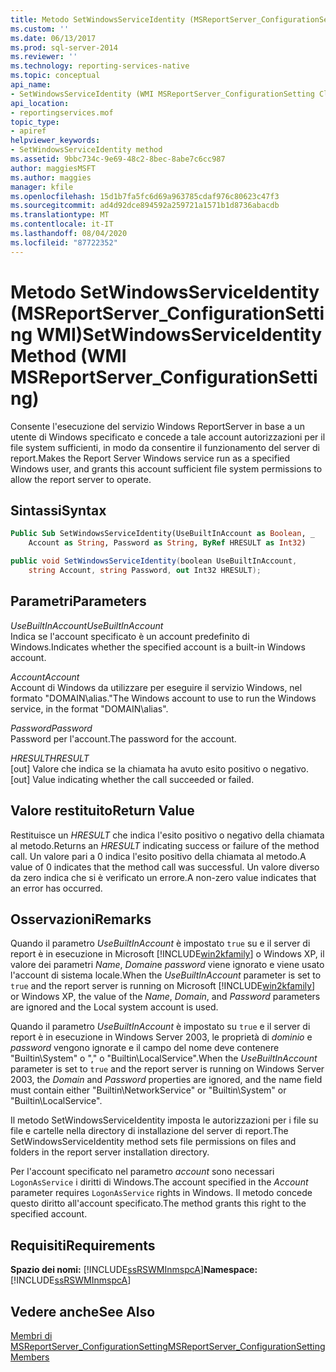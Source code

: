 ```yaml
---
title: Metodo SetWindowsServiceIdentity (MSReportServer_ConfigurationSetting WMI) | Microsoft Docs
ms.custom: ''
ms.date: 06/13/2017
ms.prod: sql-server-2014
ms.reviewer: ''
ms.technology: reporting-services-native
ms.topic: conceptual
api_name:
- SetWindowsServiceIdentity (WMI MSReportServer_ConfigurationSetting Class)
api_location:
- reportingservices.mof
topic_type:
- apiref
helpviewer_keywords:
- SetWindowsServiceIdentity method
ms.assetid: 9bbc734c-9e69-48c2-8bec-8abe7c6cc987
author: maggiesMSFT
ms.author: maggies
manager: kfile
ms.openlocfilehash: 15d1b7fa5fc6d69a963785cdaf976c80623c47f3
ms.sourcegitcommit: ad4d92dce894592a259721a1571b1d8736abacdb
ms.translationtype: MT
ms.contentlocale: it-IT
ms.lasthandoff: 08/04/2020
ms.locfileid: "87722352"
---
```

# <a name="setwindowsserviceidentity-method-wmi-msreportserver_configurationsetting"></a><span data-ttu-id="609fb-102">Metodo SetWindowsServiceIdentity (MSReportServer_ConfigurationSetting WMI)</span><span class="sxs-lookup"><span data-stu-id="609fb-102">SetWindowsServiceIdentity Method (WMI MSReportServer_ConfigurationSetting)</span></span>
  <span data-ttu-id="609fb-103">Consente l'esecuzione del servizio Windows ReportServer in base a un utente di Windows specificato e concede a tale account autorizzazioni per il file system sufficienti, in modo da consentire il funzionamento del server di report.</span><span class="sxs-lookup"><span data-stu-id="609fb-103">Makes the Report Server Windows service run as a specified Windows user, and grants this account sufficient file system permissions to allow the report server to operate.</span></span>  
  
## <a name="syntax"></a><span data-ttu-id="609fb-104">Sintassi</span><span class="sxs-lookup"><span data-stu-id="609fb-104">Syntax</span></span>  
  
```vb  
Public Sub SetWindowsServiceIdentity(UseBuiltInAccount as Boolean, _  
    Account as String, Password as String, ByRef HRESULT as Int32)  
```  
  
```csharp  
public void SetWindowsServiceIdentity(boolean UseBuiltInAccount,   
    string Account, string Password, out Int32 HRESULT);  
```  
  
## <a name="parameters"></a><span data-ttu-id="609fb-105">Parametri</span><span class="sxs-lookup"><span data-stu-id="609fb-105">Parameters</span></span>  
 <span data-ttu-id="609fb-106">*UseBuiltInAccount*</span><span class="sxs-lookup"><span data-stu-id="609fb-106">*UseBuiltInAccount*</span></span>  
 <span data-ttu-id="609fb-107">Indica se l'account specificato è un account predefinito di Windows.</span><span class="sxs-lookup"><span data-stu-id="609fb-107">Indicates whether the specified account is a built-in Windows account.</span></span>  
  
 <span data-ttu-id="609fb-108">*Account*</span><span class="sxs-lookup"><span data-stu-id="609fb-108">*Account*</span></span>  
 <span data-ttu-id="609fb-109">Account di Windows da utilizzare per eseguire il servizio Windows, nel formato "DOMAIN\alias."</span><span class="sxs-lookup"><span data-stu-id="609fb-109">The Windows account to use to run the Windows service, in the format "DOMAIN\alias".</span></span>  
  
 <span data-ttu-id="609fb-110">*Password*</span><span class="sxs-lookup"><span data-stu-id="609fb-110">*Password*</span></span>  
 <span data-ttu-id="609fb-111">Password per l'account.</span><span class="sxs-lookup"><span data-stu-id="609fb-111">The password for the account.</span></span>  
  
 <span data-ttu-id="609fb-112">*HRESULT*</span><span class="sxs-lookup"><span data-stu-id="609fb-112">*HRESULT*</span></span>  
 <span data-ttu-id="609fb-113">[out] Valore che indica se la chiamata ha avuto esito positivo o negativo.</span><span class="sxs-lookup"><span data-stu-id="609fb-113">[out] Value indicating whether the call succeeded or failed.</span></span>  
  
## <a name="return-value"></a><span data-ttu-id="609fb-114">Valore restituito</span><span class="sxs-lookup"><span data-stu-id="609fb-114">Return Value</span></span>  
 <span data-ttu-id="609fb-115">Restituisce un *HRESULT* che indica l'esito positivo o negativo della chiamata al metodo.</span><span class="sxs-lookup"><span data-stu-id="609fb-115">Returns an *HRESULT* indicating success or failure of the method call.</span></span> <span data-ttu-id="609fb-116">Un valore pari a 0 indica l'esito positivo della chiamata al metodo.</span><span class="sxs-lookup"><span data-stu-id="609fb-116">A value of 0 indicates that the method call was successful.</span></span> <span data-ttu-id="609fb-117">Un valore diverso da zero indica che si è verificato un errore.</span><span class="sxs-lookup"><span data-stu-id="609fb-117">A non-zero value indicates that an error has occurred.</span></span>  
  
## <a name="remarks"></a><span data-ttu-id="609fb-118">Osservazioni</span><span class="sxs-lookup"><span data-stu-id="609fb-118">Remarks</span></span>  
 <span data-ttu-id="609fb-119">Quando il parametro *UseBuiltInAccount* è impostato `true` su e il server di report è in esecuzione in Microsoft [!INCLUDE[win2kfamily](../../includes/win2kfamily-md.md)] o Windows XP, il valore dei parametri *Name*, *Domain*e *password* viene ignorato e viene usato l'account di sistema locale.</span><span class="sxs-lookup"><span data-stu-id="609fb-119">When the *UseBuiltInAccount* parameter is set to `true` and the report server is running on Microsoft [!INCLUDE[win2kfamily](../../includes/win2kfamily-md.md)] or Windows XP, the value of the *Name*, *Domain*, and *Password* parameters are ignored and the Local system account is used.</span></span>  
  
 <span data-ttu-id="609fb-120">Quando il parametro *UseBuiltInAccount* è impostato su `true` e il server di report è in esecuzione in Windows Server 2003, le proprietà di *dominio* e *password* vengono ignorate e il campo del nome deve contenere "Builtin\System" o "," o "Builtin\LocalService".</span><span class="sxs-lookup"><span data-stu-id="609fb-120">When the *UseBuiltInAccount* parameter is set to `true` and the report server is running on Windows Server 2003, the *Domain* and *Password* properties are ignored, and the name field must contain either "Builtin\NetworkService" or "Builtin\System" or "Builtin\LocalService".</span></span>  
  
 <span data-ttu-id="609fb-121">Il metodo SetWindowsServiceIdentity imposta le autorizzazioni per i file su file e cartelle nella directory di installazione del server di report.</span><span class="sxs-lookup"><span data-stu-id="609fb-121">The SetWindowsServiceIdentity method sets file permissions on files and folders in the report server installation directory.</span></span>  
  
 <span data-ttu-id="609fb-122">Per l'account specificato nel parametro *account* sono necessari `LogonAsService` i diritti di Windows.</span><span class="sxs-lookup"><span data-stu-id="609fb-122">The account specified in the *Account* parameter requires `LogonAsService` rights in Windows.</span></span> <span data-ttu-id="609fb-123">Il metodo concede questo diritto all'account specificato.</span><span class="sxs-lookup"><span data-stu-id="609fb-123">The method grants this right to the specified account.</span></span>  
  
## <a name="requirements"></a><span data-ttu-id="609fb-124">Requisiti</span><span class="sxs-lookup"><span data-stu-id="609fb-124">Requirements</span></span>  
 <span data-ttu-id="609fb-125">**Spazio dei nomi:** [!INCLUDE[ssRSWMInmspcA](../../includes/ssrswminmspca-md.md)]</span><span class="sxs-lookup"><span data-stu-id="609fb-125">**Namespace:** [!INCLUDE[ssRSWMInmspcA](../../includes/ssrswminmspca-md.md)]</span></span>  
  
## <a name="see-also"></a><span data-ttu-id="609fb-126">Vedere anche</span><span class="sxs-lookup"><span data-stu-id="609fb-126">See Also</span></span>  
 [<span data-ttu-id="609fb-127">Membri di MSReportServer_ConfigurationSetting</span><span class="sxs-lookup"><span data-stu-id="609fb-127">MSReportServer_ConfigurationSetting Members</span></span>](msreportserver-configurationsetting-members.md)  
  
  
